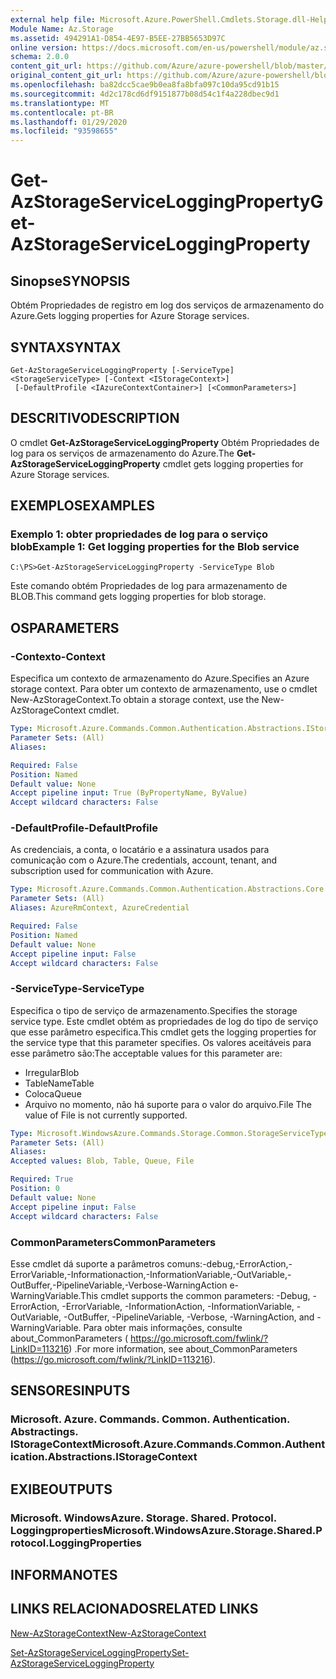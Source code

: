 ```yaml
---
external help file: Microsoft.Azure.PowerShell.Cmdlets.Storage.dll-Help.xml
Module Name: Az.Storage
ms.assetid: 494291A1-D854-4E97-B5EE-27BB5653D97C
online version: https://docs.microsoft.com/en-us/powershell/module/az.storage/get-azstorageserviceloggingproperty
schema: 2.0.0
content_git_url: https://github.com/Azure/azure-powershell/blob/master/src/Storage/Storage.Management/help/Get-AzStorageServiceLoggingProperty.md
original_content_git_url: https://github.com/Azure/azure-powershell/blob/master/src/Storage/Storage.Management/help/Get-AzStorageServiceLoggingProperty.md
ms.openlocfilehash: ba82dcc5cae9b0ea8fa8bfa097c10da95cd91b15
ms.sourcegitcommit: 4d2c178cd6df9151877b08d54c1f4a228dbec9d1
ms.translationtype: MT
ms.contentlocale: pt-BR
ms.lasthandoff: 01/29/2020
ms.locfileid: "93598655"
---
```

# <span data-ttu-id="68748-101">Get-AzStorageServiceLoggingProperty</span><span class="sxs-lookup"><span data-stu-id="68748-101">Get-AzStorageServiceLoggingProperty</span></span>

## <span data-ttu-id="68748-102">Sinopse</span><span class="sxs-lookup"><span data-stu-id="68748-102">SYNOPSIS</span></span>
<span data-ttu-id="68748-103">Obtém Propriedades de registro em log dos serviços de armazenamento do Azure.</span><span class="sxs-lookup"><span data-stu-id="68748-103">Gets logging properties for Azure Storage services.</span></span>

## <span data-ttu-id="68748-104">SYNTAX</span><span class="sxs-lookup"><span data-stu-id="68748-104">SYNTAX</span></span>

```
Get-AzStorageServiceLoggingProperty [-ServiceType] <StorageServiceType> [-Context <IStorageContext>]
 [-DefaultProfile <IAzureContextContainer>] [<CommonParameters>]
```

## <span data-ttu-id="68748-105">DESCRITIVO</span><span class="sxs-lookup"><span data-stu-id="68748-105">DESCRIPTION</span></span>
<span data-ttu-id="68748-106">O cmdlet **Get-AzStorageServiceLoggingProperty** Obtém Propriedades de log para os serviços de armazenamento do Azure.</span><span class="sxs-lookup"><span data-stu-id="68748-106">The **Get-AzStorageServiceLoggingProperty** cmdlet gets logging properties for Azure Storage services.</span></span>

## <span data-ttu-id="68748-107">EXEMPLOS</span><span class="sxs-lookup"><span data-stu-id="68748-107">EXAMPLES</span></span>

### <span data-ttu-id="68748-108">Exemplo 1: obter propriedades de log para o serviço blob</span><span class="sxs-lookup"><span data-stu-id="68748-108">Example 1: Get logging properties for the Blob service</span></span>
```
C:\PS>Get-AzStorageServiceLoggingProperty -ServiceType Blob
```

<span data-ttu-id="68748-109">Este comando obtém Propriedades de log para armazenamento de BLOB.</span><span class="sxs-lookup"><span data-stu-id="68748-109">This command gets logging properties for blob storage.</span></span>

## <span data-ttu-id="68748-110">OS</span><span class="sxs-lookup"><span data-stu-id="68748-110">PARAMETERS</span></span>

### <span data-ttu-id="68748-111">-Contexto</span><span class="sxs-lookup"><span data-stu-id="68748-111">-Context</span></span>
<span data-ttu-id="68748-112">Especifica um contexto de armazenamento do Azure.</span><span class="sxs-lookup"><span data-stu-id="68748-112">Specifies an Azure storage context.</span></span>
<span data-ttu-id="68748-113">Para obter um contexto de armazenamento, use o cmdlet New-AzStorageContext.</span><span class="sxs-lookup"><span data-stu-id="68748-113">To obtain a storage context, use the New-AzStorageContext cmdlet.</span></span>

```yaml
Type: Microsoft.Azure.Commands.Common.Authentication.Abstractions.IStorageContext
Parameter Sets: (All)
Aliases:

Required: False
Position: Named
Default value: None
Accept pipeline input: True (ByPropertyName, ByValue)
Accept wildcard characters: False
```

### <span data-ttu-id="68748-114">-DefaultProfile</span><span class="sxs-lookup"><span data-stu-id="68748-114">-DefaultProfile</span></span>
<span data-ttu-id="68748-115">As credenciais, a conta, o locatário e a assinatura usados para comunicação com o Azure.</span><span class="sxs-lookup"><span data-stu-id="68748-115">The credentials, account, tenant, and subscription used for communication with Azure.</span></span>

```yaml
Type: Microsoft.Azure.Commands.Common.Authentication.Abstractions.Core.IAzureContextContainer
Parameter Sets: (All)
Aliases: AzureRmContext, AzureCredential

Required: False
Position: Named
Default value: None
Accept pipeline input: False
Accept wildcard characters: False
```

### <span data-ttu-id="68748-116">-ServiceType</span><span class="sxs-lookup"><span data-stu-id="68748-116">-ServiceType</span></span>
<span data-ttu-id="68748-117">Especifica o tipo de serviço de armazenamento.</span><span class="sxs-lookup"><span data-stu-id="68748-117">Specifies the storage service type.</span></span>
<span data-ttu-id="68748-118">Este cmdlet obtém as propriedades de log do tipo de serviço que esse parâmetro especifica.</span><span class="sxs-lookup"><span data-stu-id="68748-118">This cmdlet gets the logging properties for the service type that this parameter specifies.</span></span>
<span data-ttu-id="68748-119">Os valores aceitáveis para esse parâmetro são:</span><span class="sxs-lookup"><span data-stu-id="68748-119">The acceptable values for this parameter are:</span></span>
- <span data-ttu-id="68748-120">Irregular</span><span class="sxs-lookup"><span data-stu-id="68748-120">Blob</span></span> 
- <span data-ttu-id="68748-121">TableName</span><span class="sxs-lookup"><span data-stu-id="68748-121">Table</span></span>
- <span data-ttu-id="68748-122">Coloca</span><span class="sxs-lookup"><span data-stu-id="68748-122">Queue</span></span>
- <span data-ttu-id="68748-123">Arquivo no momento, não há suporte para o valor do arquivo.</span><span class="sxs-lookup"><span data-stu-id="68748-123">File The value of File is not currently supported.</span></span>

```yaml
Type: Microsoft.WindowsAzure.Commands.Storage.Common.StorageServiceType
Parameter Sets: (All)
Aliases:
Accepted values: Blob, Table, Queue, File

Required: True
Position: 0
Default value: None
Accept pipeline input: False
Accept wildcard characters: False
```

### <span data-ttu-id="68748-124">CommonParameters</span><span class="sxs-lookup"><span data-stu-id="68748-124">CommonParameters</span></span>
<span data-ttu-id="68748-125">Esse cmdlet dá suporte a parâmetros comuns:-debug,-ErrorAction,-ErrorVariable,-Informationaction,-InformationVariable,-OutVariable,-OutBuffer,-PipelineVariable,-Verbose-WarningAction e-WarningVariable.</span><span class="sxs-lookup"><span data-stu-id="68748-125">This cmdlet supports the common parameters: -Debug, -ErrorAction, -ErrorVariable, -InformationAction, -InformationVariable, -OutVariable, -OutBuffer, -PipelineVariable, -Verbose, -WarningAction, and -WarningVariable.</span></span> <span data-ttu-id="68748-126">Para obter mais informações, consulte about_CommonParameters ( https://go.microsoft.com/fwlink/?LinkID=113216) .</span><span class="sxs-lookup"><span data-stu-id="68748-126">For more information, see about_CommonParameters (https://go.microsoft.com/fwlink/?LinkID=113216).</span></span>

## <span data-ttu-id="68748-127">SENSORES</span><span class="sxs-lookup"><span data-stu-id="68748-127">INPUTS</span></span>

### <span data-ttu-id="68748-128">Microsoft. Azure. Commands. Common. Authentication. Abstractings. IStorageContext</span><span class="sxs-lookup"><span data-stu-id="68748-128">Microsoft.Azure.Commands.Common.Authentication.Abstractions.IStorageContext</span></span>

## <span data-ttu-id="68748-129">EXIBE</span><span class="sxs-lookup"><span data-stu-id="68748-129">OUTPUTS</span></span>

### <span data-ttu-id="68748-130">Microsoft. WindowsAzure. Storage. Shared. Protocol. Loggingproperties</span><span class="sxs-lookup"><span data-stu-id="68748-130">Microsoft.WindowsAzure.Storage.Shared.Protocol.LoggingProperties</span></span>

## <span data-ttu-id="68748-131">INFORMA</span><span class="sxs-lookup"><span data-stu-id="68748-131">NOTES</span></span>

## <span data-ttu-id="68748-132">LINKS RELACIONADOS</span><span class="sxs-lookup"><span data-stu-id="68748-132">RELATED LINKS</span></span>

[<span data-ttu-id="68748-133">New-AzStorageContext</span><span class="sxs-lookup"><span data-stu-id="68748-133">New-AzStorageContext</span></span>](./New-AzStorageContext.md)

[<span data-ttu-id="68748-134">Set-AzStorageServiceLoggingProperty</span><span class="sxs-lookup"><span data-stu-id="68748-134">Set-AzStorageServiceLoggingProperty</span></span>](./Set-AzStorageServiceLoggingProperty.md)


